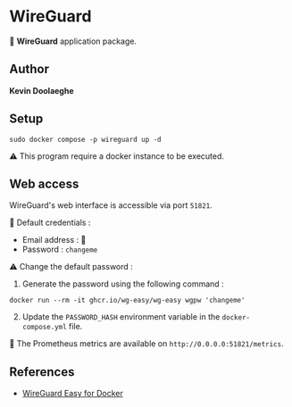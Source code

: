 # WireGuard

:triangular_flag_on_post: **WireGuard** application package.

## Author

**Kevin Doolaeghe**

## Setup

```
sudo docker compose -p wireguard up -d
```

:warning: This program require a docker instance to be executed.

## Web access

WireGuard's web interface is accessible via port `51821`.

:key: Default credentials :
* Email address : :no_entry_sign:
* Password : `changeme`

:warning: Change the default password :

1. Generate the password using the following command :
```
docker run --rm -it ghcr.io/wg-easy/wg-easy wgpw 'changeme'
```

2. Update the `PASSWORD_HASH` environment variable in the `docker-compose.yml` file.

:memo: The Prometheus metrics are available on `http://0.0.0.0:51821/metrics`.

## References

* [WireGuard Easy for Docker](https://github.com/wg-easy/wg-easy)
